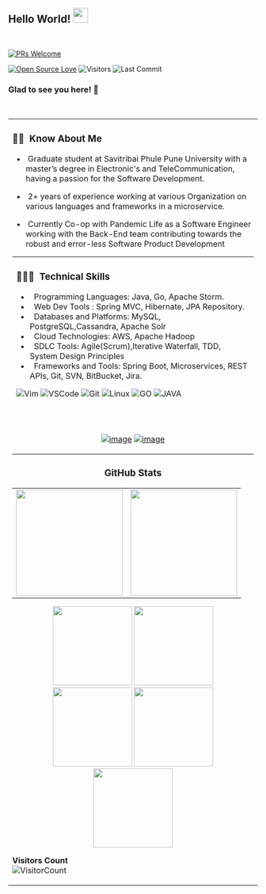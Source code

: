 <br />

## Hello World! <img src="https://raw.githubusercontent.com/syedareehaquasar/syedareehaquasar/master/gifs/Hi.gif" width="30px"></h2>
<br />

[![PRs Welcome](https://img.shields.io/badge/PRs-welcome-brightgreen.svg?style=flat&logo=github)](https://github.com/PratikBhagat)

[![Open Source Love](https://badges.frapsoft.com/os/v2/open-source.svg?v=103)](https://github.com/PratikBhagat)
<img alt="Visitors" src="https://komarev.com/ghpvc/?username=PratikBhagat&style=flat&labelColor=black&logo=github&label=PROFILE+VIEWS&color=29bf12"/>
<img alt="Last Commit" src="https://img.shields.io/github/last-commit/PratikBhagat/PratikBhagat?logo=markdown&label=LAST+UPDATE&color=29bf12&style=flat">
  </a> 
<br />

### Glad to see you here! 🤩 &nbsp;

<br />

<table width="100%"> 
  <tr>
    <td> <h3> 👨🏻‍ &nbsp;Know About Me </h3>


- &nbsp;Graduate student at Savitribai Phule Pune University with a master’s degree in Electronic's and TeleCommunication, having a passion for the Software Development. 

- &nbsp;2+ years of experience working at various Organization on various languages and frameworks in a microservice. 

- &nbsp;Currently Co-op with Pandemic Life as a Software Engineer working with the Back-End team contributing towards the robust and error-less Software Product Development


<table width="100%"> 
  <tr>
    <td> <h3> 👨🏻‍💻 &nbsp;Technical Skills </h3>

- &nbsp; Programming Languages: Java, Go, Apache Storm.
- &nbsp; Web Dev Tools : Spring MVC, Hibernate, JPA Repository.
- &nbsp; Databases and Platforms: 
MySQL, PostgreSQL,Cassandra, Apache Solr
- &nbsp; Cloud Technologies: AWS, Apache Hadoop
- &nbsp; SDLC Tools: Agile(Scrum),Iterative Waterfall, TDD, System Design Principles
- &nbsp; Frameworks and Tools: Spring Boot, Microservices, REST APIs, Git, SVN, BitBucket, Jira.

![Vim](https://img.shields.io/badge/-VIM-2B9348?style=for-the-badge&logo=vim)
![VSCode](https://img.shields.io/badge/-vscode-00a8e8?style=for-the-badge&logo=visual-studio-code)
![Git](https://img.shields.io/badge/git%20-%23F05033.svg?&style=for-the-badge&logo=git&logoColor=white)
![Linux](https://img.shields.io/badge/-linux-772953?style=for-the-badge&logo=linux)
![GO](https://img.shields.io/badge/go%20-%231572B6.svg?&style=for-the-badge&logo=go&logoColor=white)
![JAVA](https://img.shields.io/badge/java%20-%23E34F26.svg?&style=for-the-badge&logo=html5&logoColor=white)

<br/>
<br/>

<div align="center">

[![image](https://img.shields.io/badge/LinkedIn-0077B5?style=for-the-badge&logo=linkedin&logoColor=white)](https://www.linkedin.com/in/pratik-bhagat-69479aa3/)
[![image](https://img.shields.io/badge/Gmail-D14836?style=for-the-badge&logo=gmail&logoColor=white)](mailto:pratsbhagat@gmail.com
)
  
</div>


</td>
  </tr>
</table>
<h3 align="center">  GitHub Stats</h3>
<table width="100%"> 
  <tr>
    <td><img height="215em" src="https://github-readme-stats-eight-theta.vercel.app/api?username=PratikBhagat&theme=vue&show_icons=true&include_all_commits=true&count_private=true"/></td>
    <td><img height="215em" src="https://github-readme-stats-eight-theta.vercel.app/api/top-langs/?username=PratikBhagat&theme=vue&layout=compact&exclude_lang=r"/></td>
  </tr>
</table>
<p align="center"> <img src="https://octodex.github.com/images/surftocat.png" height="160px" width="160px"> <img src="https://octodex.github.com/images/daftpunktocat-thomas.gif" height="160px" width="160px"> <img src="https://octodex.github.com/images/Robotocat.png" height="160px" width="160px"> <img src="https://octodex.github.com/images/inspectocat.jpg" height="160px" width="160px">  <img src="https://octodex.github.com/images/hula_loop_octodex03.gif" height="160px" width="160px">  </p>

**Visitors Count**  
![VisitorCount](https://profile-counter.glitch.me/{PratikBhagat}/count.svg)
